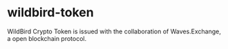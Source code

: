 # wildbird-token
WildBird Crypto Token is issued with the collaboration of Waves.Exchange, a open blockchain protocol.
